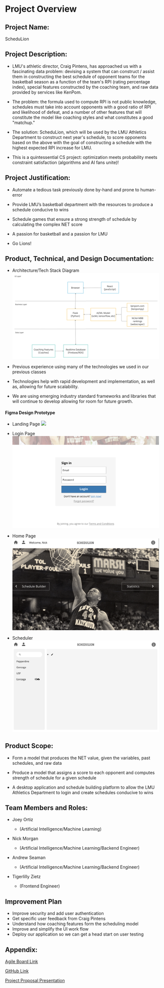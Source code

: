 # Project Overview

## Project Name:

ScheduLion

## Project Description:

- LMU's athletic director, Craig Pintens, has approached us with a fascinating data problem: devising a system that can construct / assist them in constructing the best schedule of opponent teams for the basketball season as a function of the team's RPI (rating percentage index), special features constructed by the coaching team, and raw data provided by services like KenPom.

- The problem: the formula used to compute RPI is not public knowledge, schedules must take into account opponents with a good ratio of RPI and likelihood of defeat, and a number of other features that will constitute the model like coaching styles and what constitutes a good "matchup."

- The solution: ScheduLion, which will be used by the LMU Athletics Department to construct next year's schedule, to score opponents based on the above with the goal of constructing a schedule with the highest expected RPI increase for LMU.

- This is a quintessential CS project: optimization meets probability meets constraint satisfaction (algorithms and AI fans unite)!

## Project Justification:

- Automate a tedious task previously done by-hand and prone to human-error

- Provide LMU’s basketball department with the resources to produce a schedule conducive to wins

- Schedule games that ensure a strong strength of schedule by calculating the complex NET score

- A passion for basketball and a passion for LMU

- Go Lions!

## Product, Technical, and Design Documentation:

- Architecture/Tech Stack Diagram
  ![](../images/tech_stack_diagram.png)

- Previous experience using many of the technologies we used in our previous classes

- Technologies help with rapid development and implementation, as well as, allowing for future scalability.

- We are using emerging industry standard frameworks and libraries that will continue to develop allowing for room for future growth.
  
#### Figma Design Prototype
- Landing Page
![](../images/Landing.png)

- Login Page
![](../images/Login.png)

- Home Page
![](../images/Home.png)

- Scheduler
![](../images/Scheduler.png)

## Product Scope:

- Form a model that produces the NET value, given the variables, past schedules, and raw data

- Produce a model that assigns a score to each opponent and computes strength of schedule for a given schedule

- A desktop application and schedule building platform to allow the LMU Athletics Department to login and create schedules conducive to wins

## Team Members and Roles:

- Joey Ortiz

  - (Artificial Intelligence/Machine Learning)

- Nick Morgan

  - (Artificial Intelligence/Machine Learning/Backend Engineer)

- Andrew Seaman
  - (Artificial Intelligence/Machine Learning/Backend Engineer)

- Tigerlilly Zietz

  - (Frontend Engineer)

## Improvement Plan
- Improve security and add user authentication 
- Get specific user feedback from Craig Pintens
- Understand how coaching features form the scheduling model
- Improve and simplify the UI work flow
- Deploy our application so we can get a head start on user testing

## Appendix:

[Agile Board Link](https://schedulion.atlassian.net/jira/your-work)

[GitHub Link](https://github.com/nmorgan8/schedulion)

[Project Proposal Presentation](https://docs.google.com/presentation/d/14l8FbzU_ilYNwes7Dcoq9j5gQoFgduhBUJOkaZMJr-Q/edit#slide=id.p)
